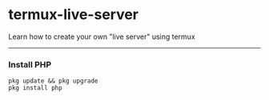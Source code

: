 
# termux-live-server
Learn how to create your own "live server" using termux

---

### Install PHP
    pkg update && pkg upgrade
    pkg install php
